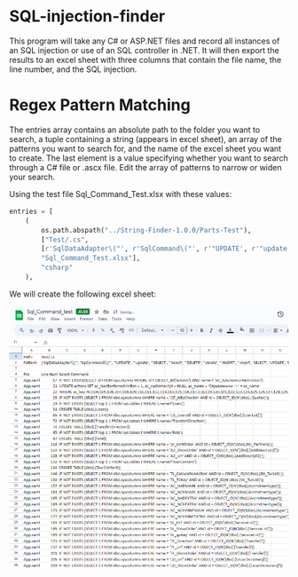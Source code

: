 ﻿# SQL-injection-finder

This program will take any C# or ASP.NET files and record all instances of an SQL injection or use of an SQL controller in .NET. It will then export the results to an excel 
sheet with three columns that contain the file name, the line number, and the SQL injection.

# Regex Pattern Matching

The entries array contains an absolute path to the folder you want to search,
a tuple containing a string (appears in excel sheet), an array of the patterns you
want to search for, and the name of the excel sheet you want to create. The last
element is a value specifying whether you want to search through a C# file or
.ascx file. Edit the array of patterns to narrow or widen your search.

Using the test file Sql_Command_Test.xlsx with these values:

```python
entries = [
    (
        os.path.abspath("../String-Finder-1.0.0/Parts-Test"),
        ["Test/.cs", 
        [r'SqlDataAdapter\("', r'SqlCommand\("', r'"UPDATE', r'"update', r'"SELECT', r'"select', r'"DELETE', r'"delete', r'"INSERT', r'"insert', r'SELECT', r'UPDATE', r'DELETE', r'CREATE', r'WHERE', r'SqlCommand\('],
        "Sql_Command_Test.xlsx"],
        "csharp"
    ),
```

We will create the following excel sheet:

![Picture of sample output](Sample_SQL_Finder.png)
